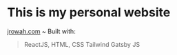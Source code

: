 # This is my personal website

[jrowah.com](https://jrowah.com/)
~ Built with:

> ReactJS,
> HTML,
> CSS
> Tailwind
> Gatsby JS
